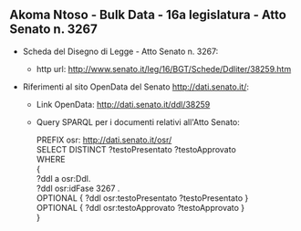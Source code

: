 ## Akoma Ntoso - Bulk Data - 16a legislatura - Atto Senato n. 3267 ##

* Scheda del Disegno di Legge - Atto Senato n. 3267:
	* http url: http://www.senato.it/leg/16/BGT/Schede/Ddliter/38259.htm

* Riferimenti al sito OpenData del Senato http://dati.senato.it/:
	* Link OpenData: http://dati.senato.it/ddl/38259
	* Query SPARQL per i documenti relativi all'Atto Senato:

        PREFIX osr: <http://dati.senato.it/osr/>  
		SELECT DISTINCT ?testoPresentato ?testoApprovato  
		WHERE  
		{  
		    ?ddl a osr:Ddl.  
		    ?ddl osr:idFase 3267 .  
		    OPTIONAL { ?ddl osr:testoPresentato ?testoPresentato }  
		    OPTIONAL { ?ddl osr:testoApprovato ?testoApprovato }  
		}
		